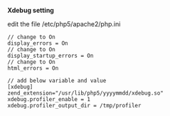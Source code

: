 **Xdebug setting**

edit the file /etc/php5/apache2/php.ini

    // change to On
    display_errors = On
    // change to On
    display_startup_errors = On
    // change to On
    html_errors = On

    // add below variable and value
    [xdebug]
    zend_extension="/usr/lib/php5/yyyymmdd/xdebug.so"
    xdebug.profiler_enable = 1
    xdebug.profiler_output_dir = /tmp/profiler
